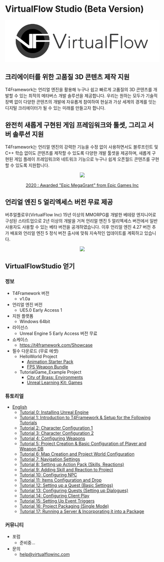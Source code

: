 ﻿# VirtualFlow Studio (Beta Version)

![Virtualflow_Logo](./Virtualflow_Logo.png)

## 크리에이터를 위한 고품질 3D 콘텐츠 제작 지원

T4Framework는 언리얼 엔진을 활용해 누구나 쉽고 빠르게 고품질의 3D 콘텐츠를 개발할 수 있는 최적의 메타버스 개발 솔루션을 제공합니다.
우리는 원하는 모두가 기술적 장벽 없이 다양한 콘텐츠의 개발에 자유롭게 참여하여 현실과 가상 세계의 경계를 잇는 디지털 크리에이터가 될 수 있는 미래를 만들고자 합니다.

## 완전히 새롭게 구현된 게임 프레임워크와 툴셋, 그리고 서버 솔루션 지원

T4Framework는 언리얼 엔진의 강력한 기능을 수정 없이 사용하면서도 블루프린트 및 C++ 학습 없이도 콘텐츠를 제작할 수 있도록 다양한 개발 툴셋을 제공하며,
새롭게 구현된 게임 플레이 프레임워크와 네트워크 기능으로 누구나 쉽게 오픈월드 콘텐츠를 구현할 수 있도록 지원합니다.

<p align="center"><img src="https://t4framework.com/img/Epic_MegaGrants_Recipient_logo.png"></p>  
<p align="center"><a href="https://www.unrealengine.com/en-US/megagrants" target="_blank">2020 : Awarded "Epic MegaGrant" from Epic Games Inc</a></p>  

## 언리얼 엔진 5 얼리엑세스 버전 무료 제공

버추얼플로우(VirtualFlow Inc) 15년 이상의 MMORPG를 개발한 베테랑 엔지니어로 구성된 스타트업으로 
2년 이상의 개발을 거쳐 언리얼 엔진 5 얼리엑세스 버전에서 일반 사용자도 사용할 수 있는 베타 버전을 공개하였습니다.
이후 언리얼 엔진 4.27 버전 추가 배포와 언리얼 엔진 5 정식 버전 출시에 맞춰 지속적인 업데이트를 계획하고 있습니다.

<center><a href="https://t4framework.com/img/T4Framework_Screenshot.png" target="_blank"><img src="https://t4framework.com/img/T4Framework_Screenshot_Small.png"></a></center>

## VirtualFlowStudio 얻기

### 정보
- T4Framework 버전
  - v1.0a
- 언리얼 엔진 버전
  - UE5.0 Early Access 1
- 지원 플랫폼
  - Windows 64bit
- 라이선스
  - Unreal Engine 5 Early Access 버전 무료
- 쇼케이스
  - <a href="https://t4framework.com/Showcase/" target="_blank">https://t4framework.com/Showcase</a>
- 필수 다운로드 (무료 에셋)
  - HelloWorld Project
    - <a href="https://www.unrealengine.com/marketplace/en-US/product/animation-starter-pack" target="_blank">Animation Starter Pack</a>
    - <a href="https://www.unrealengine.com/marketplace/en-US/product/fps-weapon-bundle" target="_blank">FPS Weapon Bundle</a>
  - TutorialGame_Example Project
    - <a href="https://www.unrealengine.com/marketplace/en-US/product/c93f1fa73dad4adf9a3d09883d8c8dec" target="_blank">City of Brass: Environments</a>
    - <a href="https://www.unrealengine.com/marketplace/en-US/product/unreal-learning-kit-games" target="_blank">Unreal Learning Kit: Games</a>

### 튜토리얼
- <a href="https://wiggly-burst-46b.notion.site/611a09102739459a8146e70c03857b03?v=a38c75b84dd641008221b040bd6d5b8d" target="_blank">English</a>
  - <a href="https://wiggly-burst-46b.notion.site/Tutorial-0-Installing-Unreal-Engine-7ef95f459fbe406988ead87703381baa" target="_blank">Tutorial 0: Installing Unreal Engine</a>
  - <a href="https://wiggly-burst-46b.notion.site/Tutorial-1-Introduction-to-T4Framework-Setup-for-the-Following-Tutorials-77f7bfcbc68e4fe19c13ee416ee7972d" target="_blank">Tutorial 1: Introduction to T4Framework & Setup for the Following Tutorials</a>
  - <a href="https://wiggly-burst-46b.notion.site/Tutorial-2-Character-Configuration-1-000936d0c6884416a53e605ec08eb468" target="_blank">Tutorial 2: Character Configuration 1</a>
  - <a href="https://wiggly-burst-46b.notion.site/Tutorial-3-Character-Configuration-2-2fa384b94b9c49a890c73f1ade686164" target="_blank">Tutorial 3: Character Configuration 2</a>
  - <a href="https://wiggly-burst-46b.notion.site/Tutorial-4-Configuring-Weapons-cbf4710673a6435fbd0db6839768218c" target="_blank">Tutorial 4: Configuring Weapons</a>
  - <a href="https://wiggly-burst-46b.notion.site/Tutorial-5-Project-Creation-Basic-Configuration-of-Player-and-Weapon-DB-df6d4eb8954740c981c086974241f681" target="_blank">Tutorial 5: Project Creation & Basic Configuration of Player and Weapon DB</a>
  - <a href="https://wiggly-burst-46b.notion.site/Tutorial-6-Map-Creation-and-Project-World-Configuration-13110474096c4e138019bb0f5dae87b5" target="_blank">Tutorial 6: Map Creation and Project World Configuration</a>
  - <a href="https://wiggly-burst-46b.notion.site/Tutorial-7-Navigation-Settings-59bc7d53abde4f1fa55d306583523719" target="_blank">Tutorial 7: Navigation Settings</a>
  - <a href="https://wiggly-burst-46b.notion.site/Tutorial-8-Setting-up-Action-Pack-Skills-Reactions-b29fa1561de54985bc5ad3f085887a40" target="_blank">Tutorial 8: Setting up Action Pack (Skills, Reactions)</a>
  - <a href="https://wiggly-burst-46b.notion.site/Tutorial-9-Adding-Skill-and-Reaction-to-Project-cd52565b7cda471ca395ab5b0a69510c" target="_blank">Tutorial 9: Adding Skill and Reaction to Project</a>
  - <a href="https://wiggly-burst-46b.notion.site/Tutorial-10-Configuring-NPC-6b45f83707c34407942a2be5eb9f4ec7" target="_blank">Tutorial 10: Configuring NPC</a>
  - <a href="https://wiggly-burst-46b.notion.site/Tutorial-11-Items-Configuration-and-Drop-179ae336869f45858b36992186c44730" target="_blank">Tutorial 11: Items Configuration and Drop</a>
  - <a href="https://wiggly-burst-46b.notion.site/Tutorial-12-Setting-up-a-Quest-Basic-Settings-d0b3ed2f4250401dab9602d3f334aa44" target="_blank">Tutorial 12: Setting up a Quest (Basic Settings)</a>
  - <a href="https://wiggly-burst-46b.notion.site/Tutorial-13-Configuring-Quests-Setting-up-Dialogues-60524d863faa4ec3adc739c87c705668" target="_blank">Tutorial 13: Configuring Quests (Setting up Dialogues)</a>
  - <a href="https://wiggly-burst-46b.notion.site/Tutorial-14-Configuring-Client-Play-4c5c1e13c58e4a7ca0d38d70c490695b" target="_blank">Tutorial 14: Configuring Client Play</a>
  - <a href="https://wiggly-burst-46b.notion.site/Tutorial-15-Setting-Up-Event-Triggers-cad258f289e546668339dc8d55bafd48" target="_blank">Tutorial 15: Setting Up Event Triggers</a>
  - <a href="https://wiggly-burst-46b.notion.site/Tutorial-16-Project-Packaging-Single-Mode-cdbfaecc0b514ae8bc36a2db22ee5b84" target="_blank">Tutorial 16: Project Packaging (Single Mode)</a>
  - <a href="https://wiggly-burst-46b.notion.site/Tutorial-17-Running-a-Server-Incorporating-it-into-a-Package-e7d09be3f2904fa890c149b7285b8382" target="_blank">Tutorial 17: Running a Server & Incorporating it into a Package</a>

### 커뮤니티
- 포럼
  - 준비중...
- 문의
  - help@virtualflowinc.com
